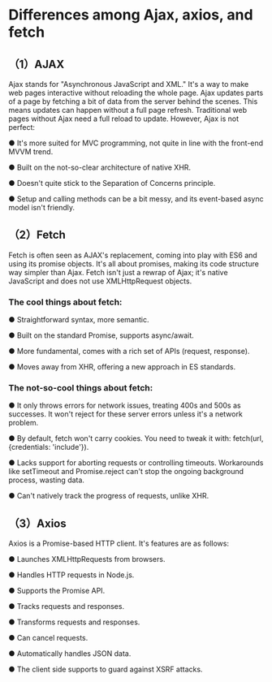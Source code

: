 # Differences among Ajax, axios, and fetch

## （1）AJAX

Ajax stands for "Asynchronous JavaScript and XML." It's a way to make web pages interactive without reloading the whole page. Ajax updates parts of a page by fetching a bit of data from the server behind the scenes. This means updates can happen without a full page refresh. Traditional web pages without Ajax need a full reload to update. However, Ajax is not perfect:

● It's more suited for MVC programming, not quite in line with the front-end MVVM trend.

● Built on the not-so-clear architecture of native XHR.

● Doesn't quite stick to the Separation of Concerns principle.

● Setup and calling methods can be a bit messy, and its event-based async model isn't friendly.

## （2）Fetch
Fetch is often seen as AJAX's replacement, coming into play with ES6 and using its promise objects. It's all about promises, making its code structure way simpler than Ajax. Fetch isn't just a rewrap of Ajax; it's native JavaScript and does not use XMLHttpRequest objects.

### The cool things about fetch:
● Straightforward syntax, more semantic.

● Built on the standard Promise, supports async/await.

● More fundamental, comes with a rich set of APIs (request, response).

● Moves away from XHR, offering a new approach in ES standards.

### The not-so-cool things about fetch:
● It only throws errors for network issues, treating 400s and 500s as successes. It won't reject for these server errors unless it's a network problem.

● By default, fetch won't carry cookies. You need to tweak it with: fetch(url, {credentials: 'include'}).

● Lacks support for aborting requests or controlling timeouts. Workarounds like setTimeout and Promise.reject can't stop the ongoing background process, wasting data.

● Can't natively track the progress of requests, unlike XHR.

## （3）Axios

Axios is a Promise-based HTTP client. It's features are as follows:

● Launches XMLHttpRequests from browsers.

● Handles HTTP requests in Node.js.

● Supports the Promise API.

● Tracks requests and responses.

● Transforms requests and responses.

● Can cancel requests.

● Automatically handles JSON data.

● The client side supports to guard against XSRF attacks.





